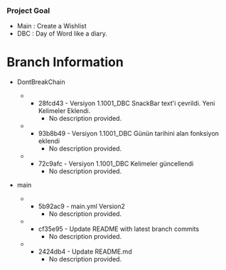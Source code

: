 ### Project Goal

- Main : Create a Wishlist
- DBC : Day of Word like a diary. 

# Branch Information



- DontBreakChain
  -   - 28fcd43 - Versiyon 1.1001_DBC SnackBar text'i çevrildi. Yeni Kelimeler Eklendi.
        - No description provided.
  -   - 93b8b49 - Versiyon 1.1001_DBC Günün tarihini alan fonksiyon eklendi
        - No description provided.
  -   - 72c9afc - Versiyon 1.1001_DBC Kelimeler güncellendi
        - No description provided.

- main
  -   - 5b92ac9 - main.yml Version2
        - No description provided.
  -   - cf35e95 - Update README with latest branch commits
        - No description provided.
  -   - 2424db4 - Update README.md
        - No description provided.


